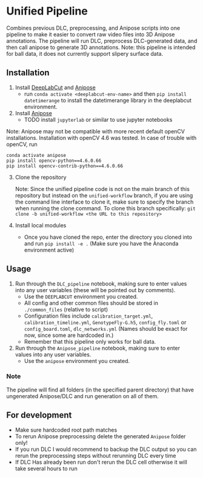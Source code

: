 # Unified Pipeline

Combines previous DLC, preprocessing, and Anipose scripts into one pipeline to make it easier to convert raw video files into 3D Anipose annotations. The pipeline will run DLC, preprocess DLC-generated data, and then call anipose to generate 3D annotations. Note: this pipeline is intended for ball data, it does not currently support slipery surface data.

## Installation

1. Install [DeepLabCut](https://deeplabcut.github.io/DeepLabCut/docs/installation.html) and [Anipose](https://anipose.readthedocs.io/en/latest/installation.html) 
    - run `conda activate <deeplabcut-env-name>` and then `pip install datetimerange` to install the datetimerange library in the deeplabcut environment. 
2. Install [Anipose](https://anipose.readthedocs.io/en/latest/installation.html)
    - TODO install `jupyterlab` or similar to use jupyter notebooks

Note: Anipose may not be compatible with more recent default openCV installations. Installation with openCV 4.6 was tested. In case of trouble with openCV, run
```
conda activate anipose
pip install opencv-python==4.6.0.66
pip install opencv-contrib-python==4.6.0.66
```

3. Clone the repository

    Note: Since the unified pipeline code is not on the main branch of this repository but instead on the `unified-workflow` branch, if you are using the command line interface to clone it, make sure to specify the branch when running the clone command.
    To clone this branch specifically: `git clone -b unified-workflow <the URL to this repository>`

4. Install local modules
    - Once you have cloned the repo, enter the directory you cloned into and run `pip install -e .` (Make sure you have the Anaconda environment active) 



## Usage

1. Run through the `DLC_pipeline` notebook, making sure to enter values into any user variables (these will be pointed out by comments).
    - Use the `DEEPLABCUT` environment you created.
    - All config and other common files should be stored in `./common_files` (relative to script)
    - Configuration files include `calibration_target.yml`, `calibration_timeline.yml`, `GenotypeFly-G.h5`, `config_fly.toml` or `config_board.toml`, `dlc_networks.yml` (Names should be exact for now, since some are hardcoded in.)
    - Remember that this pipeline only works for ball data.
2. Run through the `Anipose_pipeline` notebook, making sure to enter values into any user variables.
    - Use the `anipose` environment you created.

### Note
The pipeline will find all folders (in the specified parent directory) that have ungenerated Anipose/DLC and run generation on all of them.

## For development

- Make sure hardcoded root path matches
- To rerun Anipose preprocessing delete the generated `Anipose` folder only!
- If you run DLC I would recommend to backup the DLC output so you can rerun the preprocessing steps without rerunning DLC every time
- If DLC Has already been run don't rerun the DLC cell otherwise it will take several hours to run
